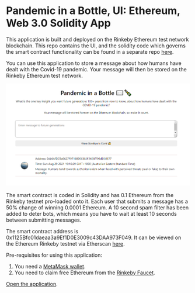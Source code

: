 # Pandemic in a Bottle, UI: Ethereum, Web 3.0 Solidity App

This application is built and deployed on the Rinkeby Ethereum test network blockchain. This repo contains the UI, and the solidity code which governs the smart contract functionality can be found in a separate repo [here](https://github.com/NathanJReidy/pandemic-in-a-bottle-solidity).

You can use this application to store a message about how humans have dealt with the Covid-19 pandemic. Your message will then be stored on the Rinkeby Ethereum test network.

[![View Application](./app.PNG)](https://nathanjreidy.github.io/pandemic-in-a-bottle-solidity-UI/)

The smart contract is coded in Solidity and has 0.1 Ethereum from the Rinkeby testnet pro-loaded onto it. Each user that submits a message has a 50% change of winning 0.0001 Ethereum.
A 10 second spam filter has been added to deter bots, which means you have to wait at least 10 seconds between submitting messages.

The smart contract address is 0x1125Bfc01daeaa3a9Ef1D0E3009c43DAA973F049. It can be viewed on the Ethereum Rinkeby testnet via Etherscan [here](https://rinkeby.etherscan.io/address/0x1125Bfc01daeaa3a9Ef1D0E3009c43DAA973F049).

Pre-requisites for using this application:

1. You need a [MetaMask wallet](https://metamask.io/).
2. You need to claim free Ethereum from the [Rinkeby Faucet](https://faucet.rinkeby.io/).

[Open the application](https://nathanjreidy.github.io/pandemic-in-a-bottle-solidity-UI/).
